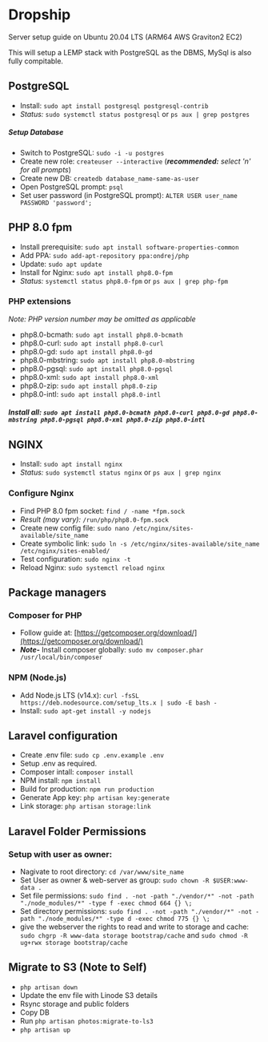 # Dropship
Server setup guide on Ubuntu 20.04 LTS (ARM64 AWS Graviton2 EC2)

This will setup a LEMP stack with PostgreSQL as the DBMS, MySql is also fully compitable.
## PostgreSQL
 - Install: `sudo apt install postgresql postgresql-contrib`
 - *Status:* `sudo systemctl status postgresql` or `ps aux | grep postgres`
  ##### Setup Database
 - Switch to PostgreSQL: `sudo -i -u postgres`
 - Create new role: `createuser --interactive` (***recommended:** select 'n' for all prompts*)
 - Create new DB: `createdb database_name-same-as-user`
 - Open PostgreSQL prompt: `psql`
 - Set user password (in PostgreSQL prompt): `ALTER USER user_name PASSWORD 'password';`
## PHP 8.0 fpm
 - Install prerequisite: `sudo apt install software-properties-common`
 - Add PPA: `sudo add-apt-repository ppa:ondrej/php`
 - Update: `sudo apt update`
 - Install for Nginx: `sudo apt install php8.0-fpm`
 - *Status:* `systemctl status php8.0-fpm` or `ps aux | grep php-fpm`
### PHP extensions
*Note: PHP version number may be omitted as applicable*
 - php8.0-bcmath: `sudo apt install php8.0-bcmath`
 - php8.0-curl: `sudo apt install php8.0-curl`
 - php8.0-gd: `sudo apt install php8.0-gd`
 - php8.0-mbstring: `sudo apt install php8.0-mbstring`
 - php8.0-pgsql: `sudo apt install php8.0-pgsql`
 - php8.0-xml: `sudo apt install php8.0-xml`
 - php8.0-zip:  `sudo apt install php8.0-zip`
 - php8.0-intl: `sudo apt install php8.0-intl`
##### *Install all:* `sudo apt install php8.0-bcmath php8.0-curl php8.0-gd php8.0-mbstring php8.0-pgsql php8.0-xml php8.0-zip php8.0-intl`
## NGINX
 - Install: `sudo apt install nginx`
 - *Status:* `sudo systemctl status nginx` or `ps aux | grep nginx`
### Configure Nginx
 - Find PHP 8.0 fpm socket: `find / -name *fpm.sock`
 - *Result (may vary):* `/run/php/php8.0-fpm.sock`
 - Create new config file: `sudo nano /etc/nginx/sites-available/site_name`
 - Create symbolic link: `sudo ln -s /etc/nginx/sites-available/site_name /etc/nginx/sites-enabled/`
 - Test configuration: `sudo nginx -t`
 - Reload Nginx: `sudo systemctl reload nginx`
## Package managers
### Composer for PHP
 - Follow guide at: [https://getcomposer.org/download/](https://getcomposer.org/download/)
 - ***Note-*** Install composer globally: `sudo mv composer.phar /usr/local/bin/composer`
### NPM (Node.js)
 - Add Node.js LTS (v14.x): `curl -fsSL https://deb.nodesource.com/setup_lts.x | sudo -E bash -`
 - Install: `sudo apt-get install -y nodejs`
## Laravel configuration
 - Create .env file: `sudo cp .env.example .env`
 - Setup .env as required.
 - Composer intall: `composer install`
 - NPM install: `npm install`
 - Build for production: `npm run production`
 - Generate App key: `php artisan key:generate`
 - Link storage: `php artisan storage:link`
## Laravel Folder Permissions
 ### Setup with user as owner: 
 - Nagivate to root directory: `cd /var/www/site_name`
 - Set User as owner & web-server as group: `sudo chown -R $USER:www-data .`
 - Set file permissions: `sudo find . -not -path "./vendor/*" -not -path "./node_modules/*" -type f -exec chmod 664 {} \;`
 - Set directory permissions: `sudo find . -not -path "./vendor/*" -not -path "./node_modules/*" -type d -exec chmod 775 {} \;`
 - give the webserver the rights to read and write to storage and cache: `sudo chgrp -R www-data storage bootstrap/cache` and `sudo chmod -R ug+rwx storage bootstrap/cache`
## Migrate to S3 (Note to Self)
 - `php artisan down`
 - Update the env file with Linode S3 details
 - Rsync storage and public folders
 - Copy DB
 - Run `php artisan photos:migrate-to-ls3`
 - `php artisan up`
